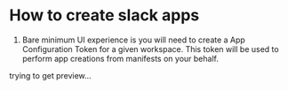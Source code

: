 # How to create slack apps

1. Bare minimum UI experience is you will need to create a App Configuration Token for a given workspace. This token will be used to perform app creations from manifests on your behalf.

trying to get preview...

